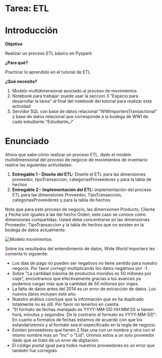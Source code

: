 # Tarea: ETL

# Introducción

**Objetivo**

Realizar un proceso ETL básico en Pyspark

**¿Para qué?**

Practicar lo aprendido en el tutorial de ETL

**¿Qué necesita?**

1. Modelo multidimensional asociado al proceso de movimientos
2. Notebook para trabajar: puede usar la seccion 3 "Espacio para desarrollar la tarea" al final del notebook del tutorial para realizar esta actividad
5. Servidor SQL con base de datos relacional "WWImportersTransactional" y base de datos relacional que corresponde a la bodega de WWI de cada estudiante "Estudiante_i"

# Enunciado
Ahora que sabe cómo realizar un proceso ETL, dado el modelo multidimensional del proceso de negocio de movimientos de inventario realice las siguientes actividades:
1. **Entregable 1 - Diseño del ETL:** Diseñe el ETL para las dimensiones proveedor, tipoTransaccion, categoriasProveedores y para la tabla de hechos
2. **Entregable 2 - Implementación del ETL:** implementación del proceso ETL para las dimensiones Proveedor, TipoTransaccion, categoriasProveedores y para la tabla de hechos

Note que para este proceso de negocio, las dimensiones Producto, Cliente y Fecha son iguales a las del hecho Orden, este caso se conoce como dimensiones compartidas. Usted debe concentrarse en las dimensiones Proveedor, TipoTransaccion y la tabla de hechos que no existen en la bodega de datos actualmente.

![Modelo movimientos](https://github.com/MISW-4402-Analisis-y-Modelado-de-datos/General/blob/main/Tutoriales/Modelado/Modelo%20movimiento.png)


Sobre los resultados del entendimiento de datos, Wide World Importers les comenta lo siguiente:
- Los días de pago no pueden ser negativos no tiene sentido para nuestro negocio. Por favor corregir multiplicando los datos negativos por -1.
- Sobre "La cantidad máxima de productos movidos es 50 millones por viaje", encontramos que efectivamente gracias a los avances ya podemos cargar más que la cantidad de 50 millones por viajes. 
- La falta de datos antes del 2014 es un error de extracción de datos. Los nuevos datos incluyen este año.
- Nuestro análisis concluye que la información que se ha duplicado totalmente no es útil. Por favor no tenerlos en cuenta. 
- "El formato de fechas manejado es YYYY-MM-DD HH:MM:SS si tienen hora, minutos y segundos. De lo contrario el formato es YYYY-MM-DD": En cuanto a formatos de fechas estamos de acuerdo con que los estandarizemos y el formato sea el especificado en la regla de negocio.
- Existen proveedores que tienen 2 filas una con un nombre y otra con el mismo nombre mas un "Inc" o "Ltd". Unimos estos a un solo proveedor dado que se trató de un error de digitación.
- El código postal igual para todos nuestros proveedores es un error que también fue corregido.

